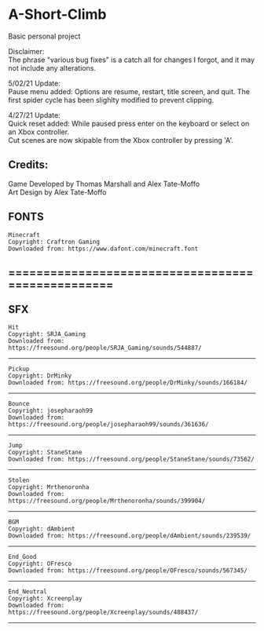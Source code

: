 # A-Short-Climb
Basic personal project

Disclaimer:<br>
The phrase "various bug fixes" is a catch all for changes I forgot, and it may not include any alterations.

5/02/21 Update:<br>
Pause menu added: Options are resume, restart, title screen, and quit.
The first spider cycle has been slighlty modified to prevent clipping.

4/27/21 Update:<br>
Quick reset added: While paused press enter on the keyboard or select on an Xbox controller.<br>
Cut scenes are now skipable from the Xbox controller by pressing 'A'.

## Credits:
Game Developed by Thomas Marshall and Alex Tate-Moffo
<br>Art Design by Alex Tate-Moffo

FONTS
------------------------------------------------------------------------------------------
	Minecraft
	Copyright: Craftron Gaming
	Downloaded from: https://www.dafont.com/minecraft.font
==================================================
<br><br>
SFX
------------------------------------------------------------------------------------------
	Hit
	Copyright: SRJA_Gaming
	Downloaded from: https://freesound.org/people/SRJA_Gaming/sounds/544887/
------------------------------------------------------------------------------------------
	Pickup
	Copyright: DrMinky
	Downloaded from: https://freesound.org/people/DrMinky/sounds/166184/
------------------------------------------------------------------------------------------
	Bounce
	Copyright: josepharaoh99
	Downloaded from: https://freesound.org/people/josepharaoh99/sounds/361636/
------------------------------------------------------------------------------------------
	Jump
	Copyright: StaneStane
	Downloaded from: https://freesound.org/people/StaneStane/sounds/73562/
------------------------------------------------------------------------------------------
	Stolen
	Copyright: Mrthenoronha
	Downloaded from: https://freesound.org/people/Mrthenoronha/sounds/399904/
------------------------------------------------------------------------------------------
	BGM
	Copyright: dAmbient
	Downloaded from: https://freesound.org/people/dAmbient/sounds/239539/
------------------------------------------------------------------------------------------
	End_Good
	Copyright: OFresco
	Downloaded from: https://freesound.org/people/OFresco/sounds/567345/
------------------------------------------------------------------------------------------
	End_Neutral
	Copyright: Xcreenplay
	Downloaded from: https://freesound.org/people/Xcreenplay/sounds/488437/
------------------------------------------------------------------------------------------
